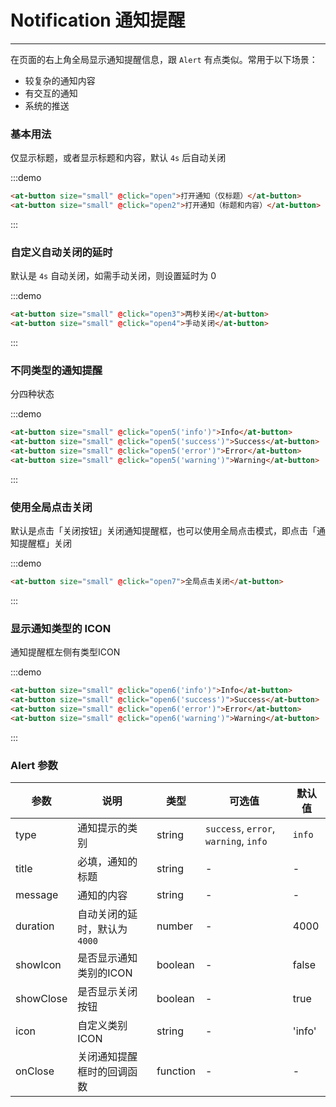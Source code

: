 
# Notification 通知提醒

---

在页面的右上角全局显示通知提醒信息，跟 `Alert` 有点类似。常用于以下场景：
- 较复杂的通知内容
- 有交互的通知
- 系统的推送


### 基本用法

仅显示标题，或者显示标题和内容，默认 `4s` 后自动关闭

:::demo

```html
<at-button size="small" @click="open">打开通知（仅标题）</at-button>
<at-button size="small" @click="open2">打开通知（标题和内容）</at-button>
```

:::


### 自定义自动关闭的延时

默认是 `4s` 自动关闭，如需手动关闭，则设置延时为 0

:::demo

```html
<at-button size="small" @click="open3">两秒关闭</at-button>
<at-button size="small" @click="open4">手动关闭</at-button>
```

:::


### 不同类型的通知提醒

分四种状态

:::demo

```html
<at-button size="small" @click="open5('info')">Info</at-button>
<at-button size="small" @click="open5('success')">Success</at-button>
<at-button size="small" @click="open5('error')">Error</at-button>
<at-button size="small" @click="open5('warning')">Warning</at-button>
```

:::

### 使用全局点击关闭

默认是点击「关闭按钮」关闭通知提醒框，也可以使用全局点击模式，即点击「通知提醒框」关闭

:::demo

```html
<at-button size="small" @click="open7">全局点击关闭</at-button>
```

:::


### 显示通知类型的 ICON

通知提醒框左侧有类型ICON

:::demo

```html
<at-button size="small" @click="open6('info')">Info</at-button>
<at-button size="small" @click="open6('success')">Success</at-button>
<at-button size="small" @click="open6('error')">Error</at-button>
<at-button size="small" @click="open6('warning')">Warning</at-button>
```

:::


### Alert 参数

| 参数      | 说明          | 类型      | 可选值                           | 默认值  |
|---------- |-------------- |---------- |--------------------------------  |-------- |
| type | 通知提示的类别 | string | `success`, `error`, `warning`, `info` | `info` |
| title | 必填，通知的标题 | string | - | - |
| message | 通知的内容 | string | - | - |
| duration | 自动关闭的延时，默认为 `4000` | number | - | 4000 |
| showIcon | 是否显示通知类别的ICON | boolean | - | false |
| showClose | 是否显示关闭按钮 | boolean | - | true |
| icon | 自定义类别ICON | string | - | 'info' |
| onClose | 关闭通知提醒框时的回调函数 | function | - | - |


<script>
export default {
  methods: {
    open() {
      this.$notify({
        title: '这里是标题'
      })
    },
    open2() {
      this.$notify({
        title: '这里是标题',
        message: '这里是内容，文案~~~'
      })
    },
    open3() {
      this.$notify({
        title: '这里是标题',
        message: '这里是内容，文案~~~',
        duration: 2000
      })
    },
    open4() {
      this.$notify({
        title: '这里是标题',
        message: '这里是内容，文案~~~',
        duration: 0
      })
    },
    open5(type) {
      this.$notify({
        title: '这里是标题',
        message: '这里是内容，文案~~~',
        type: type
      })
    },
    open6(type) {
      this.$notify({
        title: '这里是标题',
        message: '这里是内容，文案~~~',
        type: type,
        showIcon: true
      })
    },
    open7() {
      this.$notify({
        title: '这里是标题',
        message: '这里是内容，文案~~~',
        showIcon: true,
        showClose: false
      })
    }
  }
}
</script>
